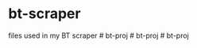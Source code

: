 # bt-scraper
files used in my BT scraper
#   b t - p r o j  
 #   b t - p r o j  
 #   b t - p r o j  
 